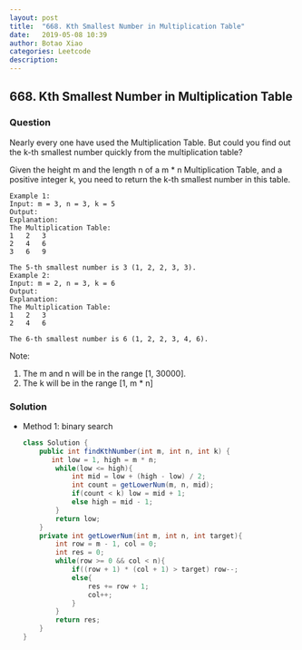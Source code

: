 ```yaml
---
layout: post
title:  "668. Kth Smallest Number in Multiplication Table"
date:   2019-05-08 10:39
author: Botao Xiao
categories: Leetcode
description:
---
```

## 668. Kth Smallest Number in Multiplication Table

### Question
Nearly every one have used the Multiplication Table. But could you find out the k-th smallest number quickly from the multiplication table?

Given the height m and the length n of a m * n Multiplication Table, and a positive integer k, you need to return the k-th smallest number in this table.

```
Example 1:
Input: m = 3, n = 3, k = 5
Output:
Explanation:
The Multiplication Table:
1	2	3
2	4	6
3	6	9

The 5-th smallest number is 3 (1, 2, 2, 3, 3).
Example 2:
Input: m = 2, n = 3, k = 6
Output:
Explanation:
The Multiplication Table:
1	2	3
2	4	6

The 6-th smallest number is 6 (1, 2, 2, 3, 4, 6).
```

Note:
1. The m and n will be in the range [1, 30000].
2. The k will be in the range [1, m * n]

### Solution
* Method 1: binary search
  ```Java
  class Solution {
      public int findKthNumber(int m, int n, int k) {
         int low = 1, high = m * n;
          while(low <= high){
              int mid = low + (high - low) / 2;
              int count = getLowerNum(m, n, mid);
              if(count < k) low = mid + 1;
              else high = mid - 1;
          }
          return low;
      }
      private int getLowerNum(int m, int n, int target){
          int row = m - 1, col = 0;
          int res = 0;
          while(row >= 0 && col < n){
              if((row + 1) * (col + 1) > target) row--;
              else{
                  res += row + 1;
                  col++;
              }
          }
          return res;
      }
  }
  ```
